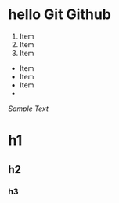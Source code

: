 # hello Git Github

1. Item
2. Item
3. Item

* Item
* Item
* Item
* 
_Sample Text_
# h1
## h2
### h3
